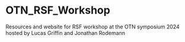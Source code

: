 # OTN_RSF_Workshop
Resources and website for RSF workshop at the OTN symposium 2024 hosted by Lucas Griffin and Jonathan Rodemann
